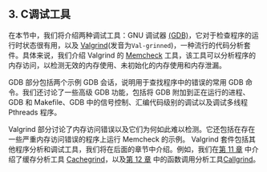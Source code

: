 ## 3. C调试工具

在本节中，我们将介绍两种调试工具：GNU 调试器 [(GDB)](https://www.gnu.org/software/gdb)，它对于检查程序的运行时状态很有用，以及 [Valgrind](http://valgrind.org/info/tools.html)(发音为`Val-grinned`)，一种流行的代码分析套件。具体来说，我们介绍 Valgrind 的 [Memcheck](https://valgrind.org/docs/manual/mc-manual.html) 工具，该工具可以分析程序的内存访问，以检测无效的内存使用、未初始化的内存使用和内存泄漏。    
  
GDB 部分包括两个示例 GDB 会话，说明用于查找程序中的错误的常用 GDB 命令。我们还讨论了一些高级 GDB 功能，包括将 GDB 附加到正在运行的进程、GDB 和 Makefile、GDB 中的信号控制、汇编代码级别的调试以及调试多线程 Pthreads 程序。    
  
Valgrind 部分讨论了内存访问错误以及它们为何如此难以检测。它还包括在存在一些严重内存访问错误的程序上运行 Memcheck 的示例。 Valgrind 套件包括其他程序分析和调试工具，我们将在后面的章节中介绍。例如，我们在[第 11 章](https://diveintosystems.org/book/C11-MemHierarchy) 中介绍了缓存分析工具 [Cachegrind](https://valgrind.org/docs/manual/cg-manual.html)，以及[第 12 章](https://diveintosystems.org/book/C12-CodeOpt/basic.html#_using_callgrind_to_profile) 中的函数调用分析工具[Callgrind](http://valgrind.org/docs/manual/cl-manual.html)。
